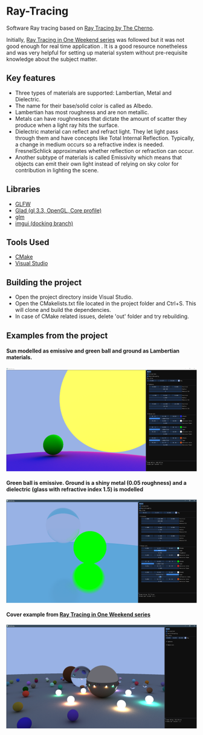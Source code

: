 # Ray-Tracing
Software Ray tracing based on [Ray Tracing by The Cherno](https://www.youtube.com/playlist?list=PLlrATfBNZ98edc5GshdBtREv5asFW3yXl).

Initially, [Ray Tracing in One Weekend series](https://raytracing.github.io/) was followed but it was not good enough for real time application . It is a good resource nonetheless and was very helpful for setting up material system without pre-requisite knowledge about the subject matter.

## Key features
 - Three types of materials are supported: Lambertian, Metal and Dielectric.
 - The name for their base/solid color is called as Albedo.
 - Lambertian has most roughness and are non metallic.
 - Metals can have roughnesses that dictate the amount of scatter they produce when a light ray hits the surface.
- Dielectric material can reflect and refract light. They let light pass through them and have concepts like Total Internal Reflection. Typically, a change in medium occurs so a refractive index is needed. FresnelSchlick approximates whether reflection or refraction can occur.
- Another subtype of materials is called Emissivity which means that objects can emit their own light instead of relying on sky color for contribution in lighting the scene.

## Libraries
- [GLFW](https://github.com/glfw/glfw)
- [Glad (gl 3.3, OpenGL, Core profile)](https://glad.dav1d.de/)
- [glm](https://github.com/g-truc/glm)
- [imgui (docking branch)](https://github.com/ocornut/imgui/tree/docking)

## Tools Used
- [CMake](https://cmake.org/)
- [Visual Studio](https://visualstudio.microsoft.com/)

## Building the project
- Open the project directory inside Visual Studio.
- Open the CMakelists.txt file located in the project folder and Ctrl+S. This will clone and build the dependencies.
- In case of CMake related issues, delete 'out' folder and try rebuilding.

## Examples from the project
#### Sun modelled as emissive and green ball and ground as Lambertian materials.
![I1](https://raw.githubusercontent.com/HaKai-2062/Ray-Tracing/main/res/git/Emissive_Lambert.png)

#### Green ball is emissive. Ground is a shiny metal (0.05 roughness) and a dielectric (glass with refractive index 1.5) is modelled
![I2](https://raw.githubusercontent.com/HaKai-2062/Ray-Tracing/main/res/git/Emissive_Metal_Dielectric.png)

#### Cover example from [Ray Tracing in One Weekend series](https://raytracing.github.io/)
![I3](https://raw.githubusercontent.com/HaKai-2062/Ray-Tracing/main/res/git/RTIW.png)
